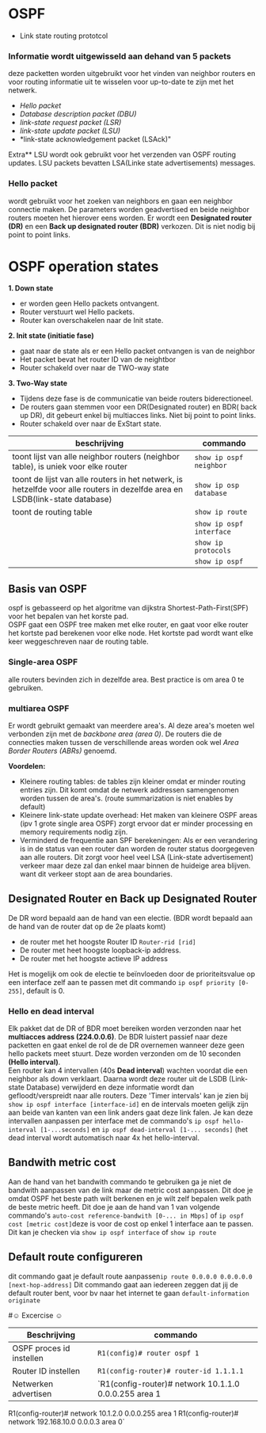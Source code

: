 # OSPF 
- Link state routing prototcol

### Informatie wordt uitgewisseld aan dehand van 5 packets
deze packetten worden uitgebruikt voor het vinden van neighbor routers en voor routing informatie uit te wisselen voor up-to-date te zijn met het netwerk.

- *Hello packet*  
- *Database description packet (DBU)*  
- *link-state request packet (LSR)* 
- *link-state update packet (LSU)*
- *link-state acknowledgement packet (LSAck)"
 
 
Extra** LSU wordt ook gebruikt voor het verzenden van OSPF routing updates. LSU packets bevatten LSA(Linke state advertisements) messages.

### Hello packet

wordt gebruikt voor het zoeken van neighbors en gaan een neighbor connectie maken. De parameters worden geadvertised en beide neighbor routers moeten het hierover eens worden. Er wordt een **Designated router (DR)** en een **Back up designated router (BDR)** verkozen. Dit is niet nodig bij point to point links.

 # OSPF operation states
 
 **1. Down state** 
- er worden geen Hello packets ontvangent.
- Router verstuurt wel Hello packets.
-  Router kan overschakelen naar de Init state.  

**2. Init state (initiatie fase)**  
 - gaat naar de state als er een Hello packet ontvangen is van de neighbor
 - Het packet bevat het router ID van de neightbor
 - Router schakeld over naar de TWO-way state  

**3. Two-Way state**  
 - Tijdens deze fase is de communicatie van beide routers biderectioneel.
 - De routers gaan stemmen voor een DR(Designated router) en BDR( back up DR), dit gebeurt enkel bij multiacces links. Niet bij point to point links.
 - Router schakeld over naar de ExStart state.
 
 
|beschrijving| commando|
|---|---|
|toont lijst van alle neighbor routers (neighbor table), is uniek voor elke router|`show ip ospf neighbor`|
|toont de lijst van alle routers in het netwerk, is hetzelfde voor alle routers in dezelfde area en LSDB(link-state database)| `show ip osp database`|
|toont de routing table|`show ip route`|
||`show ip ospf interface `|
||`show ip protocols`|
||`show ip ospf`|

## Basis van OSPF
ospf is gebasseerd op het algoritme van dijkstra Shortest-Path-First(SPF) voor het bepalen van het korste pad.  
OSPF gaat een OSPF tree maken met elke router, en gaat voor elke router het kortste pad berekenen voor elke node. Het kortste pad wordt want elke keer weggeschreven naar de routing table.

### Single-area OSPF
alle routers bevinden zich in dezelfde area. Best practice is om area 0 te gebruiken.

### multiarea OSPF
Er wordt gebruikt gemaakt van meerdere area's. Al deze area's moeten wel verbonden zijn met de *backbone area (area 0)*. De routers die de connecties maken tussen de verschillende areas worden ook wel *Area Border Routers (ABRs)* genoemd.

**Voordelen:**
- Kleinere routing tables: de tables zijn kleiner omdat er minder routing entries zijn. Dit komt omdat de netwerk addressen samengenomen worden tussen de area's. (route summarization is niet enables by default)
- Kleinere link-state update overhead: Het maken van kleinere OSPF areas (ipv 1 grote single area OSPF) zorgt ervoor dat er minder processing en memory requirements nodig zijn.
- Verminderd de frequentie aan SPF berekeningen: Als er een verandering is in de status van een router dan worden de router status doorgegeven aan alle routers. Dit zorgt voor heel veel LSA (Link-state advertisement) verkeer
maar deze zal dan enkel maar binnen de huideige area blijven. want dit verkeer stopt aan de area boundaries.  


## Designated Router en Back up Designated Router
De DR word bepaald aan de hand van een electie. (BDR wordt bepaald aan de hand van de router dat op de 2e plaats komt)
- de router met het hoogste Router ID `Router-rid [rid] `
- De router met heet hoogste loopback-ip address.
- De router met het hoogste actieve IP address  

 Het is mogelijk om ook de electie te beïnvloeden door de prioriteitsvalue op een interface zelf aan te passen met dit commando `ip ospf priority [0-255]`, default is 0.

 ### Hello en dead interval
 
Elk pakket dat de DR of BDR moet bereiken worden verzonden naar het **multiacces address (224.0.0.6)**. De BDR luistert passief naar deze packetten en gaat enkel de rol de de DR overnemen wanneer deze geen hello packets meet stuurt. Deze worden verzonden om de 10 seconden **(Hello interval)**.  
Een router kan 4 intervallen (40s **Dead interval**) wachten voordat die een neighbor als down verklaart. Daarna wordt deze router uit de LSDB (Link-state Database) verwijderd en deze informatie wordt dan gefloodt/verspreidt naar alle routers. Deze 'Timer intervals' kan je zien bij `show ip ospf interface [interface-id]` en de intervals moeten gelijk zijn aan beide van kanten van een link anders gaat deze link falen.
Je kan deze intervallen aanpassen per interface met de commando's `ip ospf hello-interval [1-...seconds]` en `ip ospf dead-interval [1-... seconds]` (het dead interval wordt automatisch naar 4x het hello-interval.



## Bandwith metric cost
Aan de hand van het bandwith commando te gebruiken ga je niet de bandwith aanpassen van de link maar de metric cost aanpassen. Dit doe je omdat OSPF het beste path wilt berkenen en je wilt zelf bepalen welk path de beste metric heeft. Dit doe je aan de hand van 1 van volgende commando's `auto-cost reference-bandwith [0-... in Mbps]` of `ip ospf cost [metric cost]`deze is voor de cost op enkel 1 interface aan te passen. Dit kan je checken via `show ip ospf interface` of `show ip route`

## Default route configureren

dit commando gaat je default route aanpassen`ip route 0.0.0.0 0.0.0.0.0 [next-hop-address]` 
Dit commando gaat aan iedereen zeggen dat jij de default router bent, voor bv naar het internet te gaan `default-information originate`

#☺ Excercise ☺

|Beschrijving|commando|
|---|---|
|OSPF proces id instellen| `R1(config)# router ospf 1`|
|Router ID instellen| `R1(config-router)# router-id 1.1.1.1`|
|Netwerken advertisen| `R1(config-router)# network 10.1.1.0 0.0.0.255 area 1
R1(config-router)# network 10.1.2.0 0.0.0.255 area 1
R1(config-router)# network 192.168.10.0 0.0.0.3 area 0`

